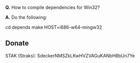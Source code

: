 **Q.** How to compile dependencies for Win32?

**A.** Do the following:

cd depends
make HOST=i686-w64-mingw32


Donate
------

STAK (Straks): SdeckerNMSZkLKwHVZVAGuKANbH8bUn7Ye
